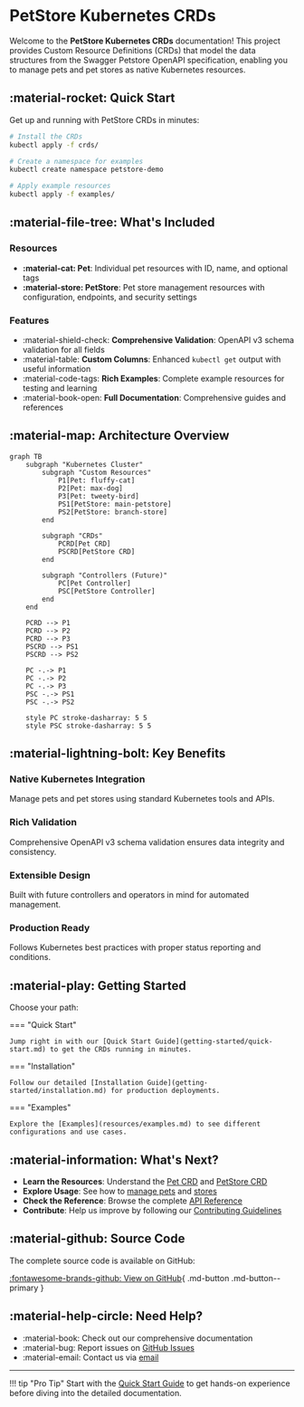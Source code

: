 # PetStore Kubernetes CRDs

Welcome to the **PetStore Kubernetes CRDs** documentation! This project provides Custom Resource Definitions (CRDs) that model the data structures from the Swagger Petstore OpenAPI specification, enabling you to manage pets and pet stores as native Kubernetes resources.

## :material-rocket: Quick Start

Get up and running with PetStore CRDs in minutes:

```bash
# Install the CRDs
kubectl apply -f crds/

# Create a namespace for examples
kubectl create namespace petstore-demo

# Apply example resources
kubectl apply -f examples/
```

## :material-file-tree: What's Included

### Resources

- **:material-cat: Pet**: Individual pet resources with ID, name, and optional tags
- **:material-store: PetStore**: Pet store management resources with configuration, endpoints, and security settings

### Features

- :material-shield-check: **Comprehensive Validation**: OpenAPI v3 schema validation for all fields
- :material-table: **Custom Columns**: Enhanced `kubectl get` output with useful information
- :material-code-tags: **Rich Examples**: Complete example resources for testing and learning
- :material-book-open: **Full Documentation**: Comprehensive guides and references

## :material-map: Architecture Overview

```mermaid
graph TB
    subgraph "Kubernetes Cluster"
        subgraph "Custom Resources"
            P1[Pet: fluffy-cat]
            P2[Pet: max-dog]
            P3[Pet: tweety-bird]
            PS1[PetStore: main-petstore]
            PS2[PetStore: branch-store]
        end
        
        subgraph "CRDs"
            PCRD[Pet CRD]
            PSCRD[PetStore CRD]
        end
        
        subgraph "Controllers (Future)"
            PC[Pet Controller]
            PSC[PetStore Controller]
        end
    end
    
    PCRD --> P1
    PCRD --> P2
    PCRD --> P3
    PSCRD --> PS1
    PSCRD --> PS2
    
    PC -.-> P1
    PC -.-> P2
    PC -.-> P3
    PSC -.-> PS1
    PSC -.-> PS2
    
    style PC stroke-dasharray: 5 5
    style PSC stroke-dasharray: 5 5
```

## :material-lightning-bolt: Key Benefits

### Native Kubernetes Integration
Manage pets and pet stores using standard Kubernetes tools and APIs.

### Rich Validation
Comprehensive OpenAPI v3 schema validation ensures data integrity and consistency.

### Extensible Design
Built with future controllers and operators in mind for automated management.

### Production Ready
Follows Kubernetes best practices with proper status reporting and conditions.

## :material-play: Getting Started

Choose your path:

=== "Quick Start"
    
    Jump right in with our [Quick Start Guide](getting-started/quick-start.md) to get the CRDs running in minutes.

=== "Installation"
    
    Follow our detailed [Installation Guide](getting-started/installation.md) for production deployments.

=== "Examples"
    
    Explore the [Examples](resources/examples.md) to see different configurations and use cases.

## :material-information: What's Next?

- **Learn the Resources**: Understand the [Pet CRD](resources/pet-crd.md) and [PetStore CRD](resources/petstore-crd.md)
- **Explore Usage**: See how to [manage pets](usage/managing-pets.md) and [stores](usage/managing-stores.md)
- **Check the Reference**: Browse the complete [API Reference](reference/api-reference.md)
- **Contribute**: Help us improve by following our [Contributing Guidelines](contributing/guidelines.md)

## :material-github: Source Code

The complete source code is available on GitHub:

[:fontawesome-brands-github: View on GitHub](https://github.com/username/kubernetes-objects){ .md-button .md-button--primary }

## :material-help-circle: Need Help?

- :material-book: Check out our comprehensive documentation
- :material-bug: Report issues on [GitHub Issues](https://github.com/username/kubernetes-objects/issues)
- :material-email: Contact us via [email](mailto:contact@example.com)

---

!!! tip "Pro Tip"
    Start with the [Quick Start Guide](getting-started/quick-start.md) to get hands-on experience before diving into the detailed documentation.